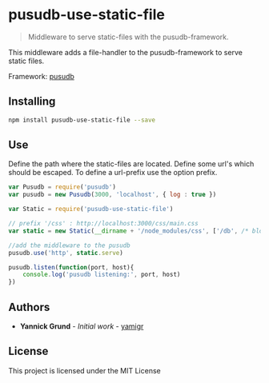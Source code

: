 # pusudb-use-static-file

> Middleware to serve static-files with the pusudb-framework.

This middleware adds a file-handler to the pusudb-framework to serve static files.

Framework: [ pusudb ](https://www.npmjs.com/package/pusudb)

<a name="installing"></a>
## Installing

```sh
npm install pusudb-use-static-file --save
```

## Use
Define the path where the static-files are located. Define some url's which should be escaped. To define a url-prefix use the option prefix.

```js
var Pusudb = require('pusudb')
var pusudb = new Pusudb(3000, 'localhost', { log : true })

var Static = require('pusudb-use-static-file')

// prefix '/css' : http://localhost:3000/css/main.css
var static = new Static(__dirname + '/node_modules/css', ['/db', /* blocked pathnames */], { prefix : '/css' }) 

//add the middleware to the pusudb
pusudb.use('http', static.serve)

pusudb.listen(function(port, host){
    console.log('pusudb listening:', port, host)
})
```
<a name="authors"></a>

## Authors

* **Yannick Grund** - *Initial work* - [yamigr](https://github.com/yamigr)

<a name="license"></a>

## License

This project is licensed under the MIT License

